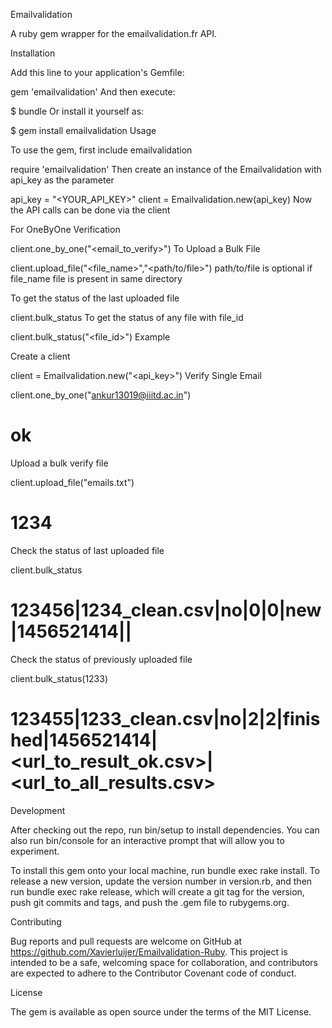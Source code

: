 Emailvalidation

A ruby gem wrapper for the emailvalidation.fr API.

Installation

Add this line to your application's Gemfile:

gem 'emailvalidation'
And then execute:

$ bundle
Or install it yourself as:

$ gem install emailvalidation
Usage

To use the gem, first include emailvalidation

require 'emailvalidation'
Then create an instance of the Emailvalidation with api_key as the parameter

api_key = "<YOUR_API_KEY>"
client = Emailvalidation.new(api_key)
Now the API calls can be done via the client

For OneByOne Verification

client.one_by_one("<email_to_verify>")
To Upload a Bulk File

client.upload_file("<file_name>","<path/to/file>")
path/to/file is optional if file_name file is present in same directory

To get the status of the last uploaded file

client.bulk_status
To get the status of any file with file_id

client.bulk_status("<file_id>")
Example

Create a client

client = Emailvalidation.new("<api_key>")
Verify Single Email

client.one_by_one("ankur13019@iiitd.ac.in")
# ok
Upload a bulk verify file

client.upload_file("emails.txt")
# 1234
Check the status of last uploaded file

client.bulk_status
# 123456|1234_clean.csv|no|0|0|new|1456521414||
Check the status of previously uploaded file

client.bulk_status(1233)
# 123455|1233_clean.csv|no|2|2|finished|1456521414|<url_to_result_ok.csv>|<url_to_all_results.csv>
Development

After checking out the repo, run bin/setup to install dependencies. You can also run bin/console for an interactive prompt that will allow you to experiment.

To install this gem onto your local machine, run bundle exec rake install. To release a new version, update the version number in version.rb, and then run bundle exec rake release, which will create a git tag for the version, push git commits and tags, and push the .gem file to rubygems.org.

Contributing

Bug reports and pull requests are welcome on GitHub at https://github.com/Xavierluijer/Emailvalidation-Ruby. This project is intended to be a safe, welcoming space for collaboration, and contributors are expected to adhere to the Contributor Covenant code of conduct.

License

The gem is available as open source under the terms of the MIT License.
